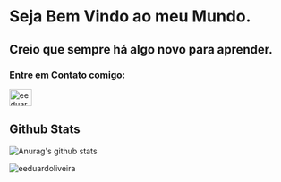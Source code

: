 # Seja Bem Vindo ao meu Mundo.

## Creio que sempre há algo novo para aprender. 

 <h3 align="left">Entre em Contato comigo:</h3>
<p align="left">
<a href="https://linkedin.com/in/eeduardoliveira" target="blank"><img align="center" src="https://raw.githubusercontent.com/rahuldkjain/github-profile-readme-generator/master/src/images/icons/Social/linked-in-alt.svg" alt="eeduardoliveira" height="30" width="40" /></a>

## Github Stats
![Anurag's github stats](https://github-readme-stats.vercel.app/api?username=eeduardoliveira&count_private=true&show_icons=true&theme=onedark)

<p><img align="left" src="https://github-readme-stats.vercel.app/api/top-langs?username=eeduardoliveira&show_icons=true&locale=en&layout=compact" alt="eeduardoliveira" /></p>



